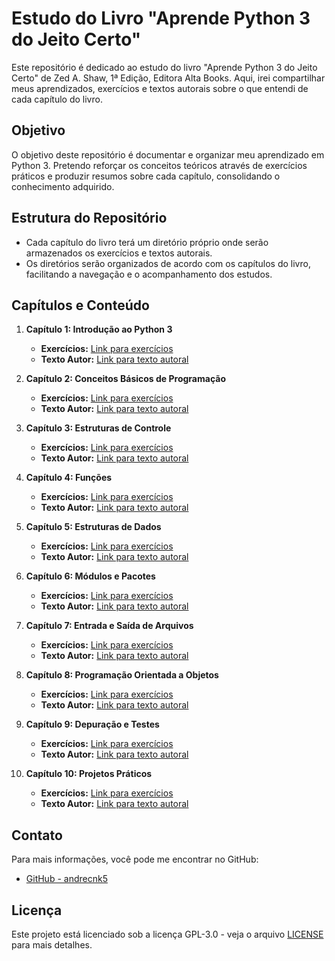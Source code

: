 # Estudo do Livro "Aprende Python 3 do Jeito Certo"

Este repositório é dedicado ao estudo do livro "Aprende Python 3 do Jeito Certo" de Zed A. Shaw, 1ª Edição, Editora Alta Books. Aqui, irei compartilhar meus aprendizados, exercícios e textos autorais sobre o que entendi de cada capítulo do livro.

## Objetivo

O objetivo deste repositório é documentar e organizar meu aprendizado em Python 3. Pretendo reforçar os conceitos teóricos através de exercícios práticos e produzir resumos sobre cada capítulo, consolidando o conhecimento adquirido.

## Estrutura do Repositório

- Cada capítulo do livro terá um diretório próprio onde serão armazenados os exercícios e textos autorais.
- Os diretórios serão organizados de acordo com os capítulos do livro, facilitando a navegação e o acompanhamento dos estudos.

## Capítulos e Conteúdo

1. **Capítulo 1: Introdução ao Python 3**

   - **Exercícios:** [Link para exercícios](capitulo-01/exercicios)
   - **Texto Autor:** [Link para texto autoral](capitulo-01/texto-autoral.md)

2. **Capítulo 2: Conceitos Básicos de Programação**

   - **Exercícios:** [Link para exercícios](capitulo-02/exercicios)
   - **Texto Autor:** [Link para texto autoral](capitulo-02/texto-autoral.md)

3. **Capítulo 3: Estruturas de Controle**

   - **Exercícios:** [Link para exercícios](capitulo-03/exercicios)
   - **Texto Autor:** [Link para texto autoral](capitulo-03/texto-autoral.md)

4. **Capítulo 4: Funções**

   - **Exercícios:** [Link para exercícios](capitulo-04/exercicios)
   - **Texto Autor:** [Link para texto autoral](capitulo-04/texto-autoral.md)

5. **Capítulo 5: Estruturas de Dados**

   - **Exercícios:** [Link para exercícios](capitulo-05/exercicios)
   - **Texto Autor:** [Link para texto autoral](capitulo-05/texto-autoral.md)

6. **Capítulo 6: Módulos e Pacotes**

   - **Exercícios:** [Link para exercícios](capitulo-06/exercicios)
   - **Texto Autor:** [Link para texto autoral](capitulo-06/texto-autoral.md)

7. **Capítulo 7: Entrada e Saída de Arquivos**

   - **Exercícios:** [Link para exercícios](capitulo-07/exercicios)
   - **Texto Autor:** [Link para texto autoral](capitulo-07/texto-autoral.md)

8. **Capítulo 8: Programação Orientada a Objetos**

   - **Exercícios:** [Link para exercícios](capitulo-08/exercicios)
   - **Texto Autor:** [Link para texto autoral](capitulo-08/texto-autoral.md)

9. **Capítulo 9: Depuração e Testes**

   - **Exercícios:** [Link para exercícios](capitulo-09/exercicios)
   - **Texto Autor:** [Link para texto autoral](capitulo-09/texto-autoral.md)

10. **Capítulo 10: Projetos Práticos**
    - **Exercícios:** [Link para exercícios](capitulo-10/exercicios)
    - **Texto Autor:** [Link para texto autoral](capitulo-10/texto-autoral.md)

## Contato

Para mais informações, você pode me encontrar no GitHub:

- [GitHub - andrecnk5](https://github.com/andrecnk5)

## Licença

Este projeto está licenciado sob a licença GPL-3.0 - veja o arquivo [LICENSE](LICENSE) para mais detalhes.
